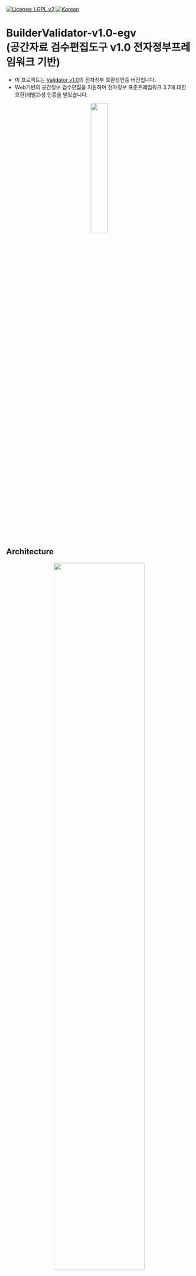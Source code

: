 [![License: LGPL v3](https://img.shields.io/badge/License-LGPL%20v3-blue.svg)](https://www.gnu.org/licenses/lgpl-3.0)
[![Korean](https://img.shields.io/badge/language-Korean-blue.svg)](#korean)


<a name="korean"></a>

BuilderValidator-v1.0-egv<br>(공간자료 검수편집도구 v1.0 전자정부프레임워크 기반)
=======
- 이 프로젝트는 [Validator v1.0](https://github.com/ODTBuilder/Validator-v1.0)의 전자정부 호환성인증 버전입니다.<br>
- Web기반의 공간정보 검수편집을 지원하며 전자정부 표준프레임워크 3.7에 대한 호환(레벨2)성 인증을 받았습니다.<br>
<p align="center"><img src="https://user-images.githubusercontent.com/13480171/50678152-b14bd880-1040-11e9-8ead-cf99ca1d4579.PNG" width="30%"> </p>

## Architecture
<p align="center"><img src="https://user-images.githubusercontent.com/13480171/50677303-73e54c00-103c-11e9-91b9-180f9d7f333e.png" width="70%"></p><br>

## Getting Started
### 1. 환경 ###
- 개발언어	JAVA / java-1.8.0-openjdk-1.8.0.111-3(JAVA 1.8 문제없음)<br>
-	웹 서버/ 컨테이너	Tomcat / v8.5<br>
-	웹 프레임워크	전자정부 표준프레임워크 / 3.7.0<br>
-	공간정보 데이터 서버	Geoserver / 2.7.6<br>
-	공간정보 데이터베이스	PostgreSQL / 9.4, PostGIS / 2.1<br>
- 클라이언트	개발언어	HTML / 5, JavaScript / ECMA 5<br>
-	웹 프레임워크	jQuery / 2.2.2<br>

## 연구기관
- 세부 책임 : 부산대학교 <link>http://www.pusan.ac.kr/<br>
- 연구 책임 : 국토연구원 <link>http://www.krihs.re.kr/





## 참고
Validator-v1.0 프로젝트와의 차이점은 Spring 라이브러리 -> 전자정부 라이브러리 변경 적용한 것 밖에 없습니다.
내용, 사용라이브러리, 라이센스 등 모든 내용은 Validator-v1.0을 따릅니다.


## Mail

Developer : SG.LEE
ghre55@git.co.kr
